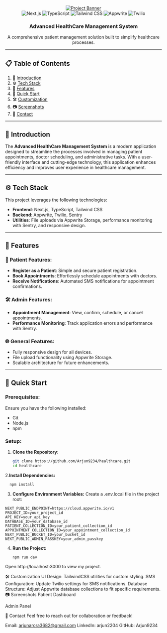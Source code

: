 <div align="center">
  <br />
  <a href="https://youtu.be/lEflo_sc82g?feature=shared" target="_blank">
    <img src="https://github.com/Arjun9234/healthcare/assets/banner-image" alt="Project Banner">
  </a>
  <br />
  <div>
    <img src="https://img.shields.io/badge/-Next_JS-black?style=for-the-badge&logoColor=white&logo=nextdotjs&color=000000" alt="Next.js" />
    <img src="https://img.shields.io/badge/-TypeScript-black?style=for-the-badge&logoColor=white&logo=typescript&color=3178C6" alt="TypeScript" />
    <img src="https://img.shields.io/badge/-Tailwind_CSS-black?style=for-the-badge&logoColor=white&logo=tailwindcss&color=06B6D4" alt="Tailwind CSS" />
    <img src="https://img.shields.io/badge/-Appwrite-black?style=for-the-badge&logoColor=white&logo=appwrite&color=FD366E" alt="Appwrite" />
    <img src="https://img.shields.io/badge/-Twilio-black?style=for-the-badge&logoColor=white&logo=twilio&color=F22F46" alt="Twilio" />
  </div>
  <h3 align="center">Advanced HealthCare Management System</h3>
  <p align="center">A comprehensive patient management solution built to simplify healthcare processes.</p>
</div>

---

## 📋 Table of Contents

1. 🤖 [Introduction](#introduction)
2. ⚙️ [Tech Stack](#tech-stack)
3. 🔋 [Features](#features)
4. 🤸 [Quick Start](#quick-start)
5. 🛠️ [Customization](#customization)
6. 📷 [Screenshots](#screenshots)
7. 🔗 [Contact](#contact)

---

## 🤖 Introduction

The **Advanced HealthCare Management System** is a modern application designed to streamline the processes involved in managing patient appointments, doctor scheduling, and administrative tasks. With a user-friendly interface and cutting-edge technology, this application enhances efficiency and improves user experience in healthcare management.

---

## ⚙️ Tech Stack

This project leverages the following technologies:

- **Frontend**: Next.js, TypeScript, Tailwind CSS
- **Backend**: Appwrite, Twilio, Sentry
- **Utilities**: File uploads via Appwrite Storage, performance monitoring with Sentry, and responsive design.

---

## 🔋 Features

### 🏥 Patient Features:
- **Register as a Patient**: Simple and secure patient registration.
- **Book Appointments**: Effortlessly schedule appointments with doctors.
- **Receive Notifications**: Automated SMS notifications for appointment confirmations.

### 🛠️ Admin Features:
- **Appointment Management**: View, confirm, schedule, or cancel appointments.
- **Performance Monitoring**: Track application errors and performance with Sentry.

### 🌐 General Features:
- Fully responsive design for all devices.
- File upload functionality using Appwrite Storage.
- Scalable architecture for future enhancements.

---

## 🤸 Quick Start

### Prerequisites:
Ensure you have the following installed:
- Git
- Node.js
- npm

### Setup:
1. **Clone the Repository:**
   ```bash
   git clone https://github.com/Arjun9234/healthcare.git
   cd healthcare
2.**Install Dependencies:**
```bash
  npm install
```
3. **Configure Environment Variables:**
Create a .env.local file in the project root:
```
NEXT_PUBLIC_ENDPOINT=https://cloud.appwrite.io/v1
PROJECT_ID=your_project_id
API_KEY=your_api_key
DATABASE_ID=your_database_id
PATIENT_COLLECTION_ID=your_patient_collection_id
APPOINTMENT_COLLECTION_ID=your_appointment_collection_id
NEXT_PUBLIC_BUCKET_ID=your_bucket_id
NEXT_PUBLIC_ADMIN_PASSKEY=your_admin_passkey
```
4. **Run the Project:**

   ```
   npm run dev
   ```

Open http://localhost:3000 to view my project.

🛠️ Customization
UI Design: TailwindCSS utilities for custom styling.
SMS Configuration: Update Twilio settings for SMS notifications.
Database Structure: Adjust Appwrite database collections to fit specific requirements.
📷 Screenshots
Patient Dashboard


Admin Panel


🔗 Contact
Feel free to reach out for collaboration or feedback!

Email: arjunarora3682@gmail.com
LinkedIn: arjun2204
GitHub: Arjun9234


